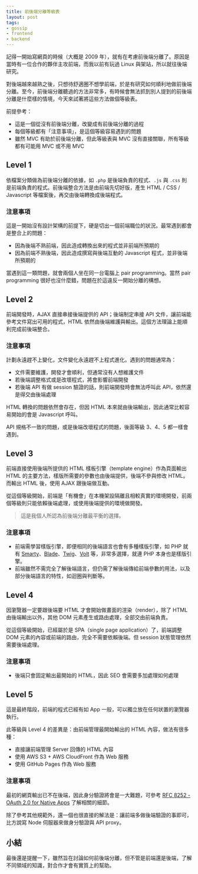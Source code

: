 ```yaml
---
title: 前後端分離等級表
layout: post
tags:
- gossip
- frontend
- backend
---
```


記得一開始寫網頁的時候（大概是 2009 年），就有在考慮前後端分離了。原因是當時有一位合作的夥伴主攻前端，而我以前有玩過 Linux 與架站，所以就往後端研究。

對後端越來越熟之後，只想待舒適圈不想學前端，於是有研究如何順利地做前後端分離。至今，前後端分離聽過的方法非常多，有時候會無法抓到別人提到的前後端分離是什麼樣的情境，今天來試著將這些方法做個等級表。

前提參考：

* 這是一個從沒有前後端分離，改變成有前後端分離的過程
* 每個等級都有「注意事項」，是這個等級容易遇到的問題
* 雖然 MVC 有助於前後端分離，但此等級表與 MVC 沒有直接關聯，所有等級都有可能用 MVC 或不用 MVC

## Level 1

依檔案分類做為前後端分離的依據，如 `.php` 是後端負責的程式、`.js` 與 `.css` 則是前端負責的程式。前後端整合方法是由前端先切好版，產生 HTML / CSS / Javascript 等檔案後，再交由後端轉換成後端程式。

### 注意事項

這是一開始沒有設計架構的前提下，硬是切出一個前端職位的狀況。最常遇到都會是整合上的問題：

* 因為後端不熟前端，因此造成轉換出來的程式並非前端所預期的
* 因為前端不熟後端，因此造成撰寫與後端互動的 Javascript 程式，並非後端所預期的

當遇到這一類問題，就會兩個人坐在同一台電腦上 pair programming。當然 pair programming 很好也沒什麼錯，問題在於這違反一開始分離的構想。

## Level 2

前端開發時，AJAX 直接串接後端提供的 API；後端制定串接 API 文件，讓前端能參考文件寫出可用的程式，HTML 依然由後端維護與輸出。這個方法理論上能順利完成前後端整合。

### 注意事項

計劃永遠趕不上變化，文件變化永遠趕不上程式進化。遇到的問題通常為：

* 文件需要維護，開發才會順利，但通常沒有人想維護文件
* 若後端調整格式或是改壞程式，將會影響前端開發
* 若後端 API 有做 session 驗證的話，則前端開發時會無法呼叫此 API，依然還是得交由後端處理

HTML 轉換的問題依然會存在，但因 HTML 本來就由後端輸出，因此通常比較容易開始的會是 Javascript 呼叫。

API 規格不一致的問題，或是後端改壞程式的問題，後面等級 3、4、5 都一樣會遇到。

## Level 3

前端直接使用後端所提供的 HTML 樣板引擎（template engine）作為頁面輸出 HTML 的主要方法，樣版所需要的參數也由後端提供，後端不參與修改 HTML。而輸出 HTML 後，使用 AJAX 跟後端做互動。

從這個等級開始，前端是「有機會」在本機架設隔離且相較真實的環境開發，前兩個等級則只能依賴後端處理，或使用後端提供的環境做開發。

> 這是我個人所認為前後端分離最平衡的選擇。

### 注意事項

* 前端需學習樣版引擎，即便相同的後端語言也會有多種樣版引擎，如 PHP 就有 [Smarty][]、[Blade][]、[Twig][]、[Volt][] 等，非常多選擇，就連 PHP 本身也是樣版引擎。
* 前端雖然不需完全了解後端語言，但仍需了解後端傳給前端參數的用法，以及部分後端語言的特性，如迴圈與判斷等。

[Smarty]: https://www.smarty.net/
[Blade]: https://laravel.com/docs/master/blade
[Twig]: https://twig.symfony.com/
[Volt]: https://docs.phalcon.io/3.4/en/volt

## Level 4

因瀏覽器一定要跟後端要 HTML 才會開始做畫面的渲染（render），除了 HTML 由後端輸出以外，其他 DOM 元素產生或路由處理，全部交由前端負責。

從這個等級開始，已經屬於是 SPA（single page application）了，前端調整 DOM 元素的內容或前端的路由，完全不需要依賴後端。但 session 狀態管理依然需要後端處理。

### 注意事項

* 後端只會固定輸出最開始的 HTML，因此 SEO 會需要多加處理如何處理

## Level 5

這是最終階段，前端的程式已經有如 App 一般，可以獨立放在任何狀置的瀏覽器執行。

此等級與 Level 4 的差異是：由前端管理最開始輸出的 HTML 內容，做法有很多種：

* 直接讓前端管理 Server 回傳的 HTML 內容
* 使用 AWS S3 + AWS CloudFront 作為 Web 服務
* 使用 GitHub Pages 作為 Web 服務

### 注意事項

最初的網頁輸出已不在後端，因此身分驗證將會是一大難題，可參考 [RFC 8252 - OAuth 2.0 for Native Apps](https://tools.ietf.org/html/rfc8252) 了解相關的細節。

除了參考其他規範外，還一個也很直接的解法是：讓前端多做後端驗證的事即可，比方說寫 Node 伺服器來做身分驗證與 API proxy。

## 小結

最後還是提醒一下，雖然旨在討論如何前後端分離，但不管是前端還是後端，了解不同領域的知識，對合作才會有實質上的幫助。
